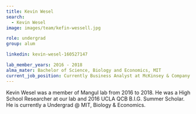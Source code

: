 ```yaml
---
title: Kevin Wesel
search:
  - Kevin Wesel
image: images/team/kefin-wessell.jpg

role: undergrad
group: alum

linkedin: kevin-wesel-160527147

lab_member_years: 2016 - 2018
alma_mater: Bachelor of Science, Biology and Economics, MIT
current_job_position: Currently Business Analyst at McKinsey & Company
---
```


Kevin Wesel was a member of Mangul lab from 2016 to 2018. He was a High School Researcher at our lab and 2016 UCLA QCB B.I.G. Summer Scholar. He is currently a Undergrad @ MIT, Biology & Economics.
